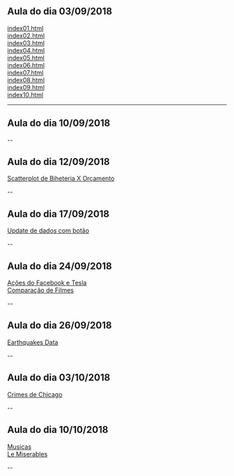 ## Aula do dia 03/09/2018

[index01.html](basic/index01.html)<br>
[index02.html](basic/index02.html)<br>
[index03.html](basic/index03.html)<br>
[index04.html](basic/index04.html)<br>
[index05.html](basic/index05.html)<br>
[index06.html](basic/index06.html)<br>
[index07.html](basic/index07.html)<br>
[index08.html](basic/index08.html)<br>
[index09.html](basic/index09.html)<br>
[index10.html](basic/index10.html)<br>

---

## Aula do dia 10/09/2018


--

## Aula do dia 12/09/2018

[Scatterplot de Biheteria X Orçamento](d3_scale/movies_scatter.html)<br>

-- 

## Aula do dia 17/09/2018

[Update de dados com botão](d3_update/01_scatterplot.html)<br>

--

## Aula do dia 24/09/2018

[Ações do Facebook e Tesla](d3_crossfilter/acoes.html)<br>
[Comparação de Filmes](d3_crossfilter/movies_d3_dc.html)<br>

--

## Aula do dia 26/09/2018

[Earthquakes Data](d3_crossfilter_2/earthquakes.html)<br>

--

## Aula do dia 03/10/2018

[Crimes de Chicago](d3_crossfilter_3/chicago.html)<br>

--

## Aula do dia 10/10/2018

[Musicas](d3_networks_trees/songs.html)<br>
[Le Miserables](d3_networks_trees/lemiserables.html)<br>

--